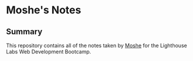 # Moshe's Notes

## Summary

This repository contains all of the notes taken by [Moshe](https://github.com/49V) for the Lighthouse Labs Web Development Bootcamp.
